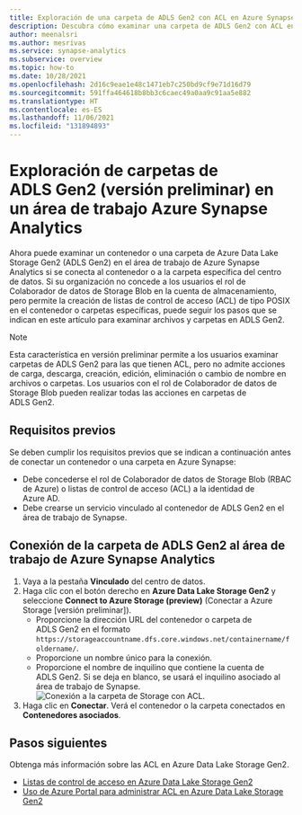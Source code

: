 ```yaml
---
title: Exploración de una carpeta de ADLS Gen2 con ACL en Azure Synapse Analytics
description: Descubra cómo examinar una carpeta de ADLS Gen2 con ACL en Azure Synapse Analytics.
author: meenalsri
ms.author: mesrivas
ms.service: synapse-analytics
ms.subservice: overview
ms.topic: how-to
ms.date: 10/28/2021
ms.openlocfilehash: 2d16c9eae1e48c1471eb7c250bd9cf9e71d16d79
ms.sourcegitcommit: 591ffa464618b8bb3c6caec49a0aa9c91aa5e882
ms.translationtype: HT
ms.contentlocale: es-ES
ms.lasthandoff: 11/06/2021
ms.locfileid: "131894893"
---
```

# <a name="browse-adls-gen2-folders-preview-in-an-azure-synapse-analytics-workspace"></a>Exploración de carpetas de ADLS Gen2 (versión preliminar) en un área de trabajo Azure Synapse Analytics
Ahora puede examinar un contenedor o una carpeta de Azure Data Lake Storage Gen2 (ADLS Gen2) en el área de trabajo de Azure Synapse Analytics si se conecta al contenedor o a la carpeta específica del centro de datos. Si su organización no concede a los usuarios el rol de Colaborador de datos de Storage Blob en la cuenta de almacenamiento, pero permite la creación de listas de control de acceso (ACL) de tipo POSIX en el contenedor o carpetas específicas, puede seguir los pasos que se indican en este artículo para examinar archivos y carpetas en ADLS Gen2.

>[!Note]
>Esta característica en versión preliminar permite a los usuarios examinar carpetas de ADLS Gen2 para las que tienen ACL, pero no admite acciones de carga, descarga, creación, edición, eliminación o cambio de nombre en archivos o carpetas. Los usuarios con el rol de Colaborador de datos de Storage Blob pueden realizar todas las acciones en carpetas de ADLS Gen2.


## <a name="prerequisites"></a>Requisitos previos
Se deben cumplir los requisitos previos que se indican a continuación antes de conectar un contenedor o una carpeta en Azure Synapse:
* Debe concederse el rol de Colaborador de datos de Storage Blob (RBAC de Azure) o listas de control de acceso (ACL) a la identidad de Azure AD.
* Debe crearse un servicio vinculado al contenedor de ADLS Gen2 en el área de trabajo de Synapse.


## <a name="connect-adls-gen2-folder-to-your-azure-synapse-analytics-workspace"></a>Conexión de la carpeta de ADLS Gen2 al área de trabajo de Azure Synapse Analytics
1. Vaya a la pestaña **Vinculado** del centro de datos.
2. Haga clic con el botón derecho en **Azure Data Lake Storage Gen2** y seleccione **Connect to Azure Storage (preview)** (Conectar a Azure Storage [versión preliminar]).
    * Proporcione la dirección URL del contenedor o carpeta de ADLS Gen2 en el formato `https://storageaccountname.dfs.core.windows.net/containername/foldername/`.
    * Proporcione un nombre único para la conexión.
    * Proporcione el nombre de inquilino que contiene la cuenta de ADLS Gen2. Si se deja en blanco, se usará el inquilino asociado al área de trabajo de Synapse.
    ![Conexión a la carpeta de Storage con ACL.](./media/connect-to-azure-storage-with-access-control-lists/connect-to-azure-storage-with-acls.png)
3. Haga clic en **Conectar**. Verá el contenedor o la carpeta conectados en **Contenedores asociados**.


## <a name="next-steps"></a>Pasos siguientes
Obtenga más información sobre las ACL en Azure Data Lake Storage Gen2.
- [Listas de control de acceso en Azure Data Lake Storage Gen2](../storage/blobs/data-lake-storage-access-control.md)
- [Uso de Azure Portal para administrar ACL en Azure Data Lake Storage Gen2](../storage/blobs/data-lake-storage-acl-azure-portal.md)

